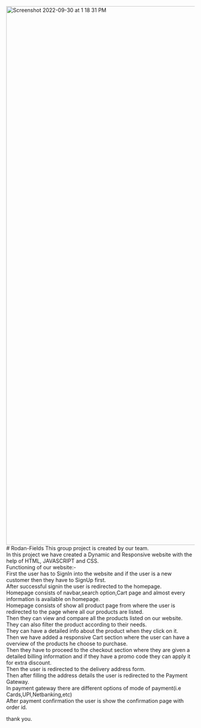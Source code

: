 <img width="1440" alt="Screenshot 2022-09-30 at 1 18 31 PM" src="https://user-images.githubusercontent.com/101391984/193219429-c90db8aa-b17f-49a2-8626-e5667becc3ba.png">
# Rodan-Fields
This group project is created by our team. 
<br>
In this project we have created a Dynamic and Responsive website with the help of HTML, JAVASCRIPT and CSS.
<br>
Functioning of our website:-
<br>
First the user has to SignIn into the website and if the user is a new customer then they have to SignUp first.
<br>
After successful signin the user is redirected to the homepage.
<br>
Homepage consists of navbar,search option,Cart page and almost every information is available on homepage.
<br>
Homepage consists of show all product page from where the user is redirected to the page where all our products are listed.
<br>
Then they can view and compare all the products listed on our website.
<br>
They can also filter the product according to their needs.
<br>
They can have a detailed info about the product when they click on it.
<br>
Then we have added a responsive Cart section where the user can have a overview of the products he choose to purchase.
<br>
Then they have to proceed to the checkout section where they are given a detailed billing information and if they have a promo code they can apply it for extra discount.
<br>
Then the user is redirected to the delivery address form.
<br>
Then after filling the address details the user is redirected to the Payment Gateway.
<br>
In payment gateway there are different options of mode of payment(i.e Cards,UPI,Netbanking,etc)
<br>
After payment confirmation the user is show the confirmation page with order id.
<br>

thank you.

